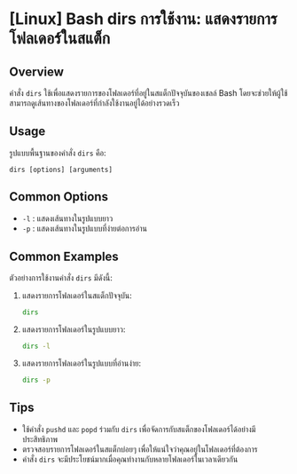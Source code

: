 # [Linux] Bash dirs การใช้งาน: แสดงรายการโฟลเดอร์ในสแต็ก

## Overview
คำสั่ง `dirs` ใช้เพื่อแสดงรายการของโฟลเดอร์ที่อยู่ในสแต็กปัจจุบันของเชลล์ Bash โดยจะช่วยให้ผู้ใช้สามารถดูเส้นทางของโฟลเดอร์ที่กำลังใช้งานอยู่ได้อย่างรวดเร็ว

## Usage
รูปแบบพื้นฐานของคำสั่ง `dirs` คือ:

```
dirs [options] [arguments]
```

## Common Options
- `-l` : แสดงเส้นทางในรูปแบบยาว
- `-p` : แสดงเส้นทางในรูปแบบที่ง่ายต่อการอ่าน

## Common Examples
ตัวอย่างการใช้งานคำสั่ง `dirs` มีดังนี้:

1. แสดงรายการโฟลเดอร์ในสแต็กปัจจุบัน:
   ```bash
   dirs
   ```

2. แสดงรายการโฟลเดอร์ในรูปแบบยาว:
   ```bash
   dirs -l
   ```

3. แสดงรายการโฟลเดอร์ในรูปแบบที่อ่านง่าย:
   ```bash
   dirs -p
   ```

## Tips
- ใช้คำสั่ง `pushd` และ `popd` ร่วมกับ `dirs` เพื่อจัดการกับสแต็กของโฟลเดอร์ได้อย่างมีประสิทธิภาพ
- ตรวจสอบรายการโฟลเดอร์ในสแต็กบ่อยๆ เพื่อให้แน่ใจว่าคุณอยู่ในโฟลเดอร์ที่ต้องการ
- คำสั่ง `dirs` จะมีประโยชน์มากเมื่อคุณทำงานกับหลายโฟลเดอร์ในเวลาเดียวกัน
